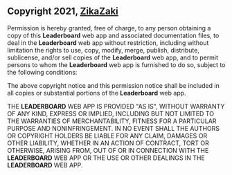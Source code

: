 ## Copyright 2021, [ZikaZaki](https://github.com/ZikaZaki)

Permission is hereby granted, free of charge, to any person obtaining a copy of this **Leaderboard** web app and associated documentation files, to deal in the **Leaderboard** web app without restriction, including without limitation the rights to use, copy, modify, merge, publish, distribute, sublicense, and/or sell copies of the **Leaderboard** web app, and to permit persons to whom the **Leaderboard** web app is furnished to do so, subject to the following conditions:

The above copyright notice and this permission notice shall be included in all copies or substantial portions of the **Leaderboard** web app.

THE **LEADERBOARD** WEB APP IS PROVIDED "AS IS", WITHOUT WARRANTY OF ANY KIND, EXPRESS OR IMPLIED, INCLUDING BUT NOT LIMITED TO THE WARRANTIES OF MERCHANTABILITY, FITNESS FOR A PARTICULAR PURPOSE AND NONINFRINGEMENT. IN NO EVENT SHALL THE AUTHORS OR COPYRIGHT HOLDERS BE LIABLE FOR ANY CLAIM, DAMAGES OR OTHER LIABILITY, WHETHER IN AN ACTION OF CONTRACT, TORT OR OTHERWISE, ARISING FROM, OUT OF OR IN CONNECTION WITH THE **LEADERBOARD** WEB APP OR THE USE OR OTHER DEALINGS IN THE **LEADERBOARD** WEB APP.
